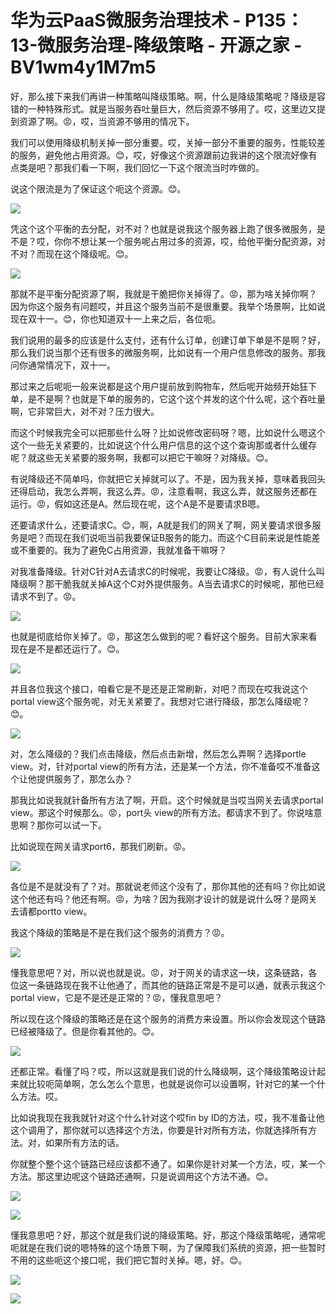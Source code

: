 # 华为云PaaS微服务治理技术 - P135：13-微服务治理-降级策略 - 开源之家 - BV1wm4y1M7m5

好，那么接下来我们再讲一种策略叫降级策略。啊，什么是降级策略呢？降级是容错的一种特殊形式。就是当服务吞吐量巨大，然后资源不够用了。哎，这里边又提到资源了啊。😡，哎，当资源不够用的情况下。

我们可以使用降级机制关掉一部分重要。哎，关掉一部分不重要的服务，性能较差的服务，避免他占用资源。😊，哎，好像这个资源跟前边我讲的这个限流好像有点类是吧？那我们看一下啊，我们回忆一下这个限流当时咋做的。

说这个限流是为了保证这个呃这个资源。😊。

![](img/edc1db00127391177e0b61cc4e00c874_1.png)

凭这个这个平衡的去分配，对不对？也就是说我这个服务器上跑了很多微服务，是不是？哎，你你不想让某一个服务呢占用过多的资源，哎，给他平衡分配资源，对不对？而现在这个降级呢。😊。



![](img/edc1db00127391177e0b61cc4e00c874_3.png)

那就不是平衡分配资源了啊，我就是干脆把你关掉得了。😡，那为啥关掉你啊？因为你这个服务有问题哎，并且这个服务当前不是很重要。我举个场景啊，比如说现在双十一。😊，你也知道双十一上来之后，各位呃。

我们说用的最多的应该是什么支付，还有什么订单，创建订单下单是不是啊？好，那么我们说当那个还有很多的微服务啊，比如说有一个用户信息修改的服务。那我问你通常情况下，双十一。

那过来之后呢呃一般来说都是这个用户提前放到购物车，然后呢开始频开始狂下单，是不是啊？也就是下单的服务的，它这个这个并发的这个什么呢，这个吞吐量啊，它非常巨大，对不对？压力很大。

而这个时候我完全可以把那些什么呀？比如说修改密码呀？嗯，比如说什么嗯这个这个一些无关紧要的，比如说这个什么用户信息的这个这个查询那或者什么缓存呢？就这些无关紧要的服务啊，我都可以把它干嘛呀？对降级。😊。

有说降级还不简单吗，你就把它关掉就可以了。不是，因为我关掉，意味着我回头还得启动，我怎么弄啊，我这么弄。😡，注意看啊，我这么弄，就这服务还都在运行。😡，假如这还是A。然后现在呢，这个A是不是要请求B嗯。

还要请求什么，还要请求C。😊，啊，A就是我们的网关了啊，网关要请求很多服务是吧？而现在我们说呃当前我要保证B服务的能力。而这个C目前来说是性能差或不重要的。我为了避免C占用资源，我就准备干嘛呀？

对我准备降级。针对C针对A去请求C的时候呢，我要让C降级。😡，有人说什么叫降级啊？那干脆我就关掉A这个C对外提供服务。A当去请求C的时候呢，那他已经请求不到了。😡。



![](img/edc1db00127391177e0b61cc4e00c874_5.png)

也就是彻底给你关掉了。😡，那这怎么做到的呢？看好这个服务。目前大家来看现在是不是都还运行了。😊。

![](img/edc1db00127391177e0b61cc4e00c874_7.png)

并且各位我这个接口，咱看它是不是还是正常刷新，对吧？而现在哎我说这个portal view这个服务呢，对无关紧要了。我想对它进行降级，那怎么降级呢？😊。



![](img/edc1db00127391177e0b61cc4e00c874_9.png)

对，怎么降级的？我们点击降级，然后点击新增，然后怎么弄啊？选择portle view。对，针对portal view的所有方法，还是某一个方法，你不准备哎不准备这个让他提供服务了，那怎么办？

那我比如说我就针备所有方法了啊，开启。这个时候就是当哎当网关去请求portal view。那这个时候那么。😡，port头 view的所有方法。都请求不到了。你说啥意思啊？那你可以试一下。

比如说现在网关请求port6，那我们刷新。😡。

![](img/edc1db00127391177e0b61cc4e00c874_11.png)

各位是不是就没有了？对。那就说老师这个没有了，那你其他的还有吗？你比如说这个他还有吗？他还有啊。😡，为啥？因为我刚才设计的就是说什么呀？是网关去请都portto view。

我这个降级的策略是不是在我们这个服务的消费方？😡。

![](img/edc1db00127391177e0b61cc4e00c874_13.png)

懂我意思吧？对，所以说也就是说。😡，对于网关的请求这一块，这条链路，各位这一条链路现在我不让他通了，而其他的链路正常是不是可以通，就表示我这个portal view，它是不是还是正常的？😡，懂我意思吧？

所以现在这个降级的策略还是在这个服务的消费方来设置。所以你会发现这个链路已经被降级了。但是你看其他的。😊。



![](img/edc1db00127391177e0b61cc4e00c874_15.png)

还都正常。看懂了吗？哎，所以这就是我们说的什么降级啊，这个降级策略设计起来就比较呃简单啊，怎么怎么个意思，也就是说你可以设置啊，针对它的某一个什么方法。哎。

比如说我现在我我就针对这个什么针对这个哎fin by ID的方法，哎，我不准备让他这个调用了，那你就可以选择这个方法，你要是针对所有方法，你就选择所有方法。对，如果所有方法的话。

你就整个整个这个链路已经应该都不通了。如果你是针对某一个方法，哎，某一个方法。那这里边呢这个链路还通啊，只是说调用这个方法不通。😊。



![](img/edc1db00127391177e0b61cc4e00c874_17.png)

![](img/edc1db00127391177e0b61cc4e00c874_18.png)

懂我意思吧？好，那这个就是我们说的降级策略。好，那这个降级策略呢，通常呢呃就是在我们说的嗯特殊的这个场景下啊，为了保障我们系统的资源，把一些暂时不用的这些呃这个接口呢，我们把它暂时关掉。嗯，好。😊。



![](img/edc1db00127391177e0b61cc4e00c874_20.png)

![](img/edc1db00127391177e0b61cc4e00c874_21.png)